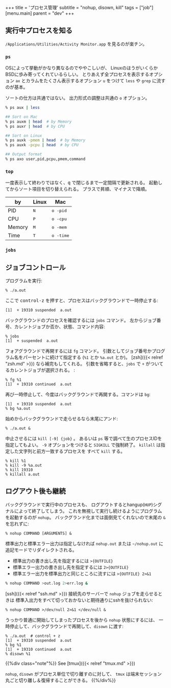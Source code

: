 +++
title = 'プロセス管理'
subtitle = "nohup, disown, kill"
tags = ["job"]
[menu.main]
  parent = "dev"
+++

## 実行中プロセスを知る

`/Applications/Utilities/Activity Monitor.app` を見るのが楽チン。

### `ps`

OSによって挙動がかなり異なるのでややこしいが、
LinuxのほうがいくらかBSDに歩み寄ってくれているらしい。
とりあえず全プロセスを表示するオプション `ax`
とカラムをたくさん表示するオプション `u`
をつけて `less` や `grep` に流すのが基本。

ソートの仕方は共通ではない。
出力形式の調整は共通の `o` オプション。

```sh
% ps aux | less

## Sort on Mac
% ps auxm | head  # by Memory
% ps auxr | head  # by CPU

## Sort on Linux
% ps auxk -pmem | head  # by Memory
% ps auxk -pcpu | head  # by CPU

## Output format
% ps axo user,pid,pcpu,pmem,command
```

### `top`

一度表示して終わりではなく、<kbd>q</kbd> で閉じるまで一定間隔で更新される。
起動してからソート項目を切り替えられる。
プラスで昇順、マイナスで降順。

by     | Linux | Mac
------ | ----- | ----
PID    | <kbd>N</kbd> | <kbd>o -pid</kbd>
CPU    | <kbd>P</kbd> | <kbd>o -cpu</kbd>
Memory | <kbd>M</kbd> | <kbd>o -mem</kbd>
Time   | <kbd>T</kbd> | <kbd>o -time</kbd>


### `jobs`


## ジョブコントロール

プログラムを実行:

    % ./a.out

ここで <kbd>control-z</kbd> を押すと、プロセスはバックグラウンドで一時停止する:

    [1]  + 19310 suspended  a.out

バックグラウンドのプロセスを確認するには `jobs` コマンド。
左からジョブ番号、カレントジョブか否か、状態、コマンド内容:

    % jobs
    [1]  + suspended  a.out

フォアグラウンドで再開するには `fg` コマンド。
引数としてジョブ番号かプログラム名をパーセントに続けて指定する
(`%1` とか `%a.out` とか)。
[zsh]({{< relref "zsh.md" >}}) なら補完もしてくれる。
引数を省略すると、`jobs` で `+` がついてるカレントジョブが選択される。
:

    % fg %1
    [1]  + 19310 continued  a.out

再び一時停止して、今度はバックグラウンドで再開する。コマンドは `bg`:

    [1]  + 19310 suspended  a.out
    % bg %a.out

始めからバックグラウンドで走らせるなら末尾にアンド:

    % ./a.out &

中止させるには `kill [-9] {job}` 。
あるいは `ps` 等で調べて生のプロセスIDを指定してもよい。
`-9` オプションをつけると `SIGKILL` で強制終了。
`killall` は指定した文字列と前方一致するプロセスを
すべて `kill` する。

    % kill %1
    % kill -9 %a.out
    % kill 19310
    % killall a.out

## ログアウト後も継続

バックグラウンドで実行中のプロセスも、
ログアウトするとhangup(`HUP`)シグナルによって終了してしまう。
これを無視して実行し続けるようにプログラムを起動するのが `nohup`。
バックグランド化までは面倒見てくれないので末尾の `&` を忘れずに:

    % nohup COMMAND [ARGUMENTS] &

標準出力と標準エラー出力は指定しなければ `nohup.out`
または `~/nohup.out` に追記モードでリダイレクトされる。

- 標準出力の書き出し先を指定するには `>{OUTFILE}`
- 標準エラー出力の書き出し先を指定するには `2>{OUTFILE}`
- 標準エラー出力を標準出力と同じところに流すには `>{OUTFILE} 2>&1`

```sh
% nohup COMMAND >out.log 2>err.log &
```

[ssh]({{< relref "ssh.md" >}}) 接続先のサーバーで `nohup` ジョブを走らせるときは
標準入出力をすべて切っておかないと期待通りにsshを抜けられない:

    % nohup COMMAND >/dev/null 2>&1 </dev/null &

うっかり普通に開始してしまったプロセスを後から `nohup` 状態にするには、
一時停止して、バックグラウンドで再開して、`disown` に渡す:

    % ./a.out  # control + z
    [1]  + 19310 suspended  a.out
    % bg %1
    [1]  + 19310 continued  a.out
    % disown %1

{{%div class="note"%}}
See [tmux]({{< relref "tmux.md" >}})

`nohup`, `disown` がプロセス単位で切り離すのに対して、
`tmux` は端末セッション丸ごと切り離し＆復帰することができる。
{{%/div%}}
